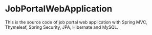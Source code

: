 # JobPortalWebApplication
This is the source code of job portal web application with Spring MVC, Thymeleaf, Spring Security, JPA, Hibernate and MySQL.
